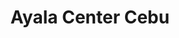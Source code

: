 ---
title: "Ayala Center Cebu"
url: /cebu-city/ayala-center-cebu-cardinal-rosales-avenue/
shop: mall
---